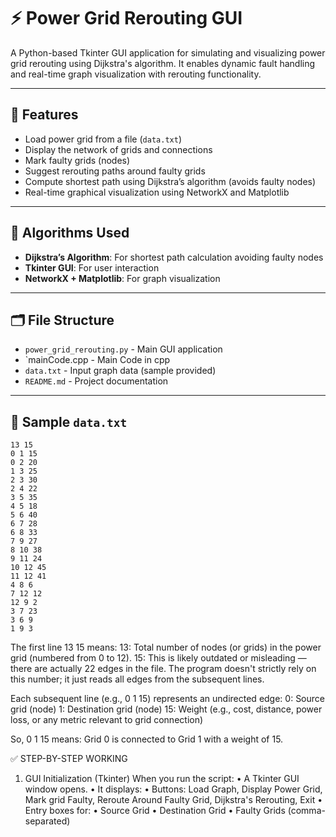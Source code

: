 # ⚡ Power Grid Rerouting GUI

A Python-based Tkinter GUI application for simulating and visualizing power grid rerouting using Dijkstra's algorithm. It enables dynamic fault handling and real-time graph visualization with rerouting functionality.

---

## 🚀 Features

- Load power grid from a file (`data.txt`)
- Display the network of grids and connections
- Mark faulty grids (nodes)
- Suggest rerouting paths around faulty grids
- Compute shortest path using Dijkstra’s algorithm (avoids faulty nodes)
- Real-time graphical visualization using NetworkX and Matplotlib

---

## 🧠 Algorithms Used

- **Dijkstra’s Algorithm**: For shortest path calculation avoiding faulty nodes
- **Tkinter GUI**: For user interaction
- **NetworkX + Matplotlib**: For graph visualization

---

## 🗂️ File Structure

- `power_grid_rerouting.py` - Main GUI application
- `mainCode.cpp - Main Code in cpp
- `data.txt` - Input graph data (sample provided)
- `README.md` - Project documentation

---

## 📝 Sample `data.txt`
```
13 15
0 1 15
0 2 20
1 3 25
2 3 30
2 4 22
3 5 35
4 5 18
5 6 40
6 7 28
6 8 33
7 9 27
8 10 38
9 11 24
10 12 45
11 12 41
4 8 6
7 12 12
12 9 2
3 7 23
3 6 9
1 9 3
```


The first line 13 15 means:
13: Total number of nodes (or grids) in the power grid (numbered from 0 to 12).
15: This is likely outdated or misleading — there are actually 22 edges in the file. The program doesn't strictly rely on this number; it just reads all edges from the subsequent lines.

Each subsequent line (e.g., 0 1 15) represents an undirected edge:
0: Source grid (node)
1: Destination grid (node)
15: Weight (e.g., cost, distance, power loss, or any metric relevant to grid connection)

So, 0 1 15 means:
Grid 0 is connected to Grid 1 with a weight of 15.


✅ STEP-BY-STEP WORKING

1. GUI Initialization (Tkinter)
When you run the script:
•	A Tkinter GUI window opens.
•	It displays:
      •   Buttons: Load Graph, Display Power Grid, Mark grid Faulty, Reroute Around Faulty Grid, Dijkstra's Rerouting, Exit
	  •   Entry boxes for:
           •   Source Grid
	       •   Destination Grid
	       •   Faulty Grids (comma-separated)



